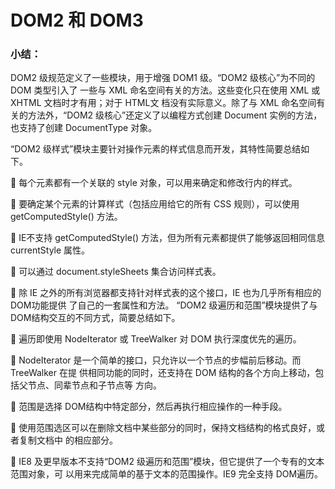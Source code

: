 # DOM2 和 DOM3

### 小结：

DOM2 级规范定义了一些模块，用于增强 DOM1 级。“DOM2 级核心”为不同的 DOM 类型引入了
一些与 XML 命名空间有关的方法。这些变化只在使用 XML 或 XHTML 文档时才有用；对于 HTML文
档没有实际意义。除了与 XML 命名空间有关的方法外，“DOM2 级核心”还定义了以编程方式创建
Document 实例的方法，也支持了创建 DocumentType 对象。

“DOM2 级样式”模块主要针对操作元素的样式信息而开发，其特性简要总结如下。

  每个元素都有一个关联的 style 对象，可以用来确定和修改行内的样式。

  要确定某个元素的计算样式（包括应用给它的所有 CSS 规则），可以使用 getComputedStyle()
方法。

  IE不支持 getComputedStyle() 方法，但为所有元素都提供了能够返回相同信息 currentStyle
属性。

  可以通过 document.styleSheets 集合访问样式表。

  除 IE 之外的所有浏览器都支持针对样式表的这个接口，IE 也为几乎所有相应的 DOM功能提供
了自己的一套属性和方法。
“DOM2 级遍历和范围”模块提供了与 DOM结构交互的不同方式，简要总结如下。

  遍历即使用 NodeIterator 或 TreeWalker 对 DOM 执行深度优先的遍历。

 NodeIterator 是一个简单的接口，只允许以一个节点的步幅前后移动。而 TreeWalker 在提
供相同功能的同时，还支持在 DOM 结构的各个方向上移动，包括父节点、同辈节点和子节点等
方向。

  范围是选择 DOM结构中特定部分，然后再执行相应操作的一种手段。

  使用范围选区可以在删除文档中某些部分的同时，保持文档结构的格式良好，或者复制文档中
的相应部分。

  IE8 及更早版本不支持“DOM2 级遍历和范围”模块，但它提供了一个专有的文本范围对象，可
以用来完成简单的基于文本的范围操作。IE9 完全支持 DOM遍历。